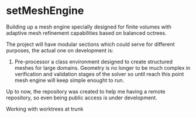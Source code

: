 # setMeshEngine
Building up a mesh engine specially designed for finite volumes with adaptive mesh refinement capabilities based on balanced octrees.

The project will have modular sections which could serve for different purposes, the actual one on development is:

1. Pre-processor a class environment designed to create structured meshes for large domains. Geometry is no longer to be much complex
in verification and validation stages of the solver so until reach this point mesh engine will keep simple enought to run.

Up to now, the repository was created to help me having a remote repository, so even being public access is under development.

Working with worktrees at trunk
